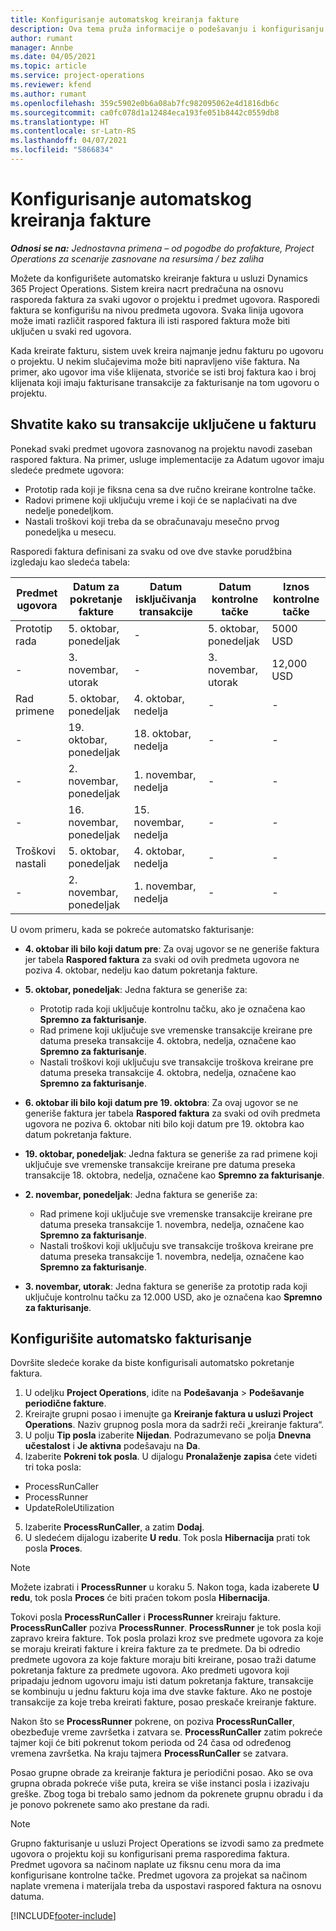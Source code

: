 ```yaml
---
title: Konfigurisanje automatskog kreiranja fakture
description: Ova tema pruža informacije o podešavanju i konfigurisanju automatskog kreiranja predračuna.
author: rumant
manager: Annbe
ms.date: 04/05/2021
ms.topic: article
ms.service: project-operations
ms.reviewer: kfend
ms.author: rumant
ms.openlocfilehash: 359c5902e0b6a08ab7fc982095062e4d1816db6c
ms.sourcegitcommit: ca0fc078d1a12484eca193fe051b8442c0559db8
ms.translationtype: HT
ms.contentlocale: sr-Latn-RS
ms.lasthandoff: 04/07/2021
ms.locfileid: "5866834"
---
```

# <a name="set-up-automatic-invoice-creation"></a>Konfigurisanje automatskog kreiranja fakture 
 
_**Odnosi se na:** Jednostavna primena – od pogodbe do profakture, Project Operations za scenarije zasnovane na resursima / bez zaliha_

Možete da konfigurišete automatsko kreiranje faktura u usluzi Dynamics 365 Project Operations. Sistem kreira nacrt predračuna na osnovu rasporeda faktura za svaki ugovor o projektu i predmet ugovora. Rasporedi faktura se konfigurišu na nivou predmeta ugovora. Svaka linija ugovora može imati različit raspored faktura ili isti raspored faktura može biti uključen u svaki red ugovora.

Kada kreirate fakturu, sistem uvek kreira najmanje jednu fakturu po ugovoru o projektu. U nekim slučajevima može biti napravljeno više faktura. Na primer, ako ugovor ima više klijenata, stvoriće se isti broj faktura kao i broj klijenata koji imaju fakturisane transakcije za fakturisanje na tom ugovoru o projektu.

## <a name="understand-how-transactions-are-included-on-an-invoice"></a>Shvatite kako su transakcije uključene u fakturu 

Ponekad svaki predmet ugovora zasnovanog na projektu navodi zaseban raspored faktura. Na primer, usluge implementacije za Adatum ugovor imaju sledeće predmete ugovora:

- Prototip rada koji je fiksna cena sa dve ručno kreirane kontrolne tačke.
- Radovi primene koji uključuju vreme i koji će se naplaćivati na dve nedelje ponedeljkom.
- Nastali troškovi koji treba da se obračunavaju mesečno prvog ponedeljka u mesecu.

Rasporedi faktura definisani za svaku od ove dve stavke porudžbina izgledaju kao sledeća tabela:

| Predmet ugovora | Datum za pokretanje fakture | Datum isključivanja transakcije | Datum kontrolne tačke | Iznos kontrolne tačke |
| --- | --- | --- | --- | --- |
| Prototip rada | 5. oktobar, ponedeljak | - | 5. oktobar, ponedeljak | 5000 USD |
| - | 3. novembar, utorak | - | 3. novembar, utorak | 12,000 USD |
| Rad primene | 5. oktobar, ponedeljak | 4. oktobar, nedelja | - | - |
| - | 19. oktobar, ponedeljak | 18. oktobar, nedelja | - | - |
| - | 2. novembar, ponedeljak | 1. novembar, nedelja | - | - |
| - | 16. novembar, ponedeljak | 15. novembar, nedelja | - | - |
| Troškovi nastali | 5. oktobar, ponedeljak | 4. oktobar, nedelja | - | - |
| - | 2. novembar, ponedeljak | 1. novembar, nedelja | - | - |

U ovom primeru, kada se pokreće automatsko fakturisanje:

- **4. oktobar ili bilo koji datum pre**: Za ovaj ugovor se ne generiše faktura jer tabela **Raspored faktura** za svaki od ovih predmeta ugovora ne poziva 4. oktobar, nedelju kao datum pokretanja fakture.
- **5. oktobar, ponedeljak**: Jedna faktura se generiše za:

    - Prototip rada koji uključuje kontrolnu tačku, ako je označena kao **Spremno za fakturisanje**.
    - Rad primene koji uključuje sve vremenske transakcije kreirane pre datuma preseka transakcije 4. oktobra, nedelja, označene kao **Spremno za fakturisanje**.
    - Nastali troškovi koji uključuju sve transakcije troškova kreirane pre datuma preseka transakcije 4. oktobra, nedelja, označene kao **Spremno za fakturisanje**.
  
- **6. oktobar ili bilo koji datum pre 19. oktobra**: Za ovaj ugovor se ne generiše faktura jer tabela **Raspored faktura** za svaki od ovih predmeta ugovora ne poziva 6. oktobar niti bilo koji datum pre 19. oktobra kao datum pokretanja fakture.
- **19. oktobar, ponedeljak**: Jedna faktura se generiše za rad primene koji uključuje sve vremenske transakcije kreirane pre datuma preseka transakcije 18. oktobra, nedelja, označene kao **Spremno za fakturisanje**.
- **2. novembar, ponedeljak**: Jedna faktura se generiše za:

    - Rad primene koji uključuje sve vremenske transakcije kreirane pre datuma preseka transakcije 1. novembra, nedelja, označene kao **Spremno za fakturisanje**.
    - Nastali troškovi koji uključuju sve transakcije troškova kreirane pre datuma preseka transakcije 1. novembra, nedelja, označene kao **Spremno za fakturisanje**.

- **3. novembar, utorak**: Jedna faktura se generiše za prototip rada koji uključuje kontrolnu tačku za 12.000 USD, ako je označena kao **Spremno za fakturisanje**.

## <a name="configure-automatic-invoicing"></a>Konfigurišite automatsko fakturisanje

Dovršite sledeće korake da biste konfigurisali automatsko pokretanje faktura.

1. U odeljku **Project Operations**, idite na **Podešavanja** > **Podešavanje periodične fakture**.
2. Kreirajte grupni posao i imenujte ga **Kreiranje faktura u usluzi Project Operations**. Naziv grupnog posla mora da sadrži reči „kreiranje faktura“.
3. U polju **Tip posla** izaberite **Nijedan**. Podrazumevano se polja **Dnevna učestalost** i **Je aktivna** podešavaju na **Da**.
4. Izaberite **Pokreni tok posla**. U dijalogu **Pronalaženje zapisa** ćete videti tri toka posla:

- ProcessRunCaller
- ProcessRunner
- UpdateRoleUtilization

5. Izaberite **ProcessRunCaller**, a zatim **Dodaj**.
6. U sledećem dijalogu izaberite **U redu**. Tok posla **Hibernacija** prati tok posla **Proces**. 

> [!NOTE]
> Možete izabrati i **ProcessRunner** u koraku 5. Nakon toga, kada izaberete **U redu**, tok posla **Proces** će biti praćen tokom posla **Hibernacija**.

Tokovi posla **ProcessRunCaller** i **ProcessRunner** kreiraju fakture. **ProcessRunCaller** poziva **ProcessRunner**. **ProcessRunner** je tok posla koji zapravo kreira fakture. Tok posla prolazi kroz sve predmete ugovora za koje se moraju kreirati fakture i kreira fakture za te predmete. Da bi odredio predmete ugovora za koje fakture moraju biti kreirane, posao traži datume pokretanja fakture za predmete ugovora. Ako predmeti ugovora koji pripadaju jednom ugovoru imaju isti datum pokretanja fakture, transakcije se kombinuju u jednu fakturu koja ima dve stavke fakture. Ako ne postoje transakcije za koje treba kreirati fakture, posao preskače kreiranje fakture.

Nakon što se **ProcessRunner** pokrene, on poziva **ProcessRunCaller**, obezbeđuje vreme završetka i zatvara se. **ProcessRunCaller** zatim pokreće tajmer koji će biti pokrenut tokom perioda od 24 časa od određenog vremena završetka. Na kraju tajmera **ProcessRunCaller** se zatvara.

Posao grupne obrade za kreiranje faktura je periodični posao. Ako se ova grupna obrada pokreće više puta, kreira se više instanci posla i izazivaju greške. Zbog toga bi trebalo samo jednom da pokrenete grupnu obradu i da je ponovo pokrenete samo ako prestane da radi.

> [!NOTE]
> Grupno fakturisanje u usluzi Project Operations se izvodi samo za predmete ugovora o projektu koji su konfigurisani prema rasporedima faktura. Predmet ugovora sa načinom naplate uz fiksnu cenu mora da ima konfigurisane kontrolne tačke. Predmet ugovora za projekat sa načinom naplate vremena i materijala treba da uspostavi raspored faktura na osnovu datuma.


[!INCLUDE[footer-include](../../includes/footer-banner.md)]
